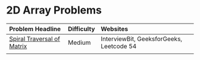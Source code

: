# 2D Array Problems



| Problem Headline | Difficulty | Websites |
| :--- | :--- | :--- |
| [Spiral Traversal of Matrix](spiral-traversal-of-matrix.md) | Medium | InterviewBit, GeeksforGeeks, Leetcode 54 |
|  |  |  |

